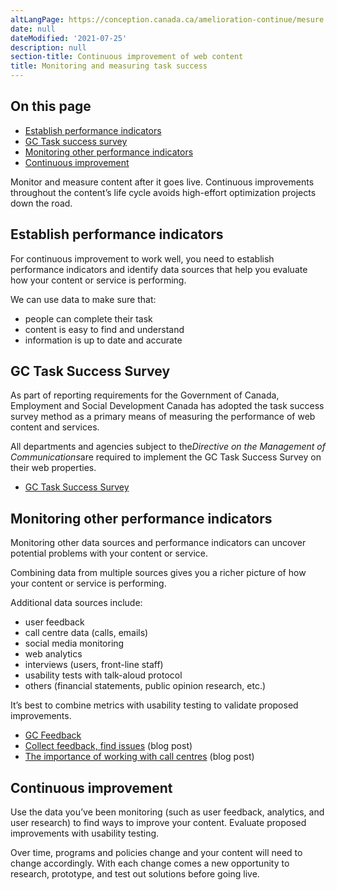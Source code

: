 ```yaml
---
altLangPage: https://conception.canada.ca/amelioration-continue/mesure.html
date: null
dateModified: '2021-07-25'
description: null
section-title: Continuous improvement of web content
title: Monitoring and measuring task success
---
```

<h2>On this page</h2>
<ul>
  <li><a href="#indicators">Establish performance indicators</a></li>
  <li><a href="#GCTSS">GC Task success survey</a></li>
  <li><a href="#monitoring">Monitoring other performance indicators</a></li>
  <li><a href="#continuous">Continuous improvement</a></li>
</ul>
<p>Monitor and measure content after it goes live. Continuous improvements throughout the content’s life cycle avoids high-effort optimization projects down the road.</p>
<h2 id="indicators">Establish performance indicators</h2>
<p>For continuous improvement to work well, you need to establish performance indicators and identify data sources that help you evaluate how your content or service is performing.</p>
<p>We can use data to make sure that:</p>
<ul>
  <li>people can complete their task</li>
  <li>content is easy to find and understand</li>
  <li>information is up to date and accurate</li>
</ul>
<h2 id="GCTSS">GC Task Success Survey</h2>
<p>As part of reporting requirements for the Government of Canada, Employment and Social Development Canada has adopted the task success survey method as a primary means of measuring the performance of web content and services.</p>
<p>All departments and agencies subject to the<cite>Directive on the Management of Communications</cite>are required to implement the GC Task Success Survey on their web properties.</p>
<ul>
  <li><a href="https://design.canada.ca/survey/index.html">GC Task Success Survey</a></li>
</ul>
<h2 id="monitoring">Monitoring other performance indicators</h2>
<p>Monitoring other data sources and performance indicators can uncover potential problems with your content or service.</p>
<p>Combining data from multiple sources gives you a richer picture of how your content or service is performing.</p>
<p>Additional data sources include:</p>
<ul>
  <li>user feedback</li>
  <li>call centre data (calls, emails)</li>
  <li>social media monitoring</li>
  <li>web analytics</li>
  <li>interviews (users, front-line staff)</li>
  <li>usability tests with talk-aloud protocol</li>
  <li>others (financial statements, public opinion research, etc.)</li>
</ul>
<p>It’s best to combine metrics with usability testing to validate proposed improvements.</p>
<ul>
  <li><a href="https://design.canada.ca/feedback/index.html">GC Feedback</a></li>
  <li><a href="https://blog.canada.ca/2020/10/09/collect-feedback">Collect feedback, find issues</a> (blog post)</li>
  <li><a href="https://blog.canada.ca/2021/03/01/work-with-call-centres">The importance of working with call centres</a> (blog post)</li>
</ul>
<h2 id="continuous">Continuous improvement</h2>
<p>Use the data you’ve been monitoring (such as user feedback, analytics, and user research) to find ways to improve your content. Evaluate proposed improvements with usability testing.</p>
<p>Over time, programs and policies change and your content will need to change accordingly. With each change comes a new opportunity to research, prototype, and test out solutions before going live.</p>

